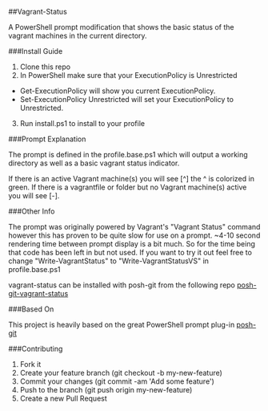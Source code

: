 ##Vagrant-Status

A PowerShell prompt modification that shows the basic status of the vagrant machines in the current directory.

###Install Guide

1. Clone this repo
2. In PowerShell make sure that your ExecutionPolicy is Unrestricted
  * Get-ExecutionPolicy will show you current ExecutionPolicy.
  * Set-ExecutionPolicy Unrestricted will set your ExecutionPolicy to Unrestricted.
3. Run install.ps1 to install to your profile

###Prompt Explanation

The prompt is defined in the profile.base.ps1 which will output a working directory as well as a basic vagrant status indicator.

If there is an active Vagrant machine(s) you will see [^] the ^ is colorized in green. If there is a vagrantfile or folder but no Vagrant machine(s) active you will see [-].

###Other Info

The prompt was originally powered by Vagrant's "Vagrant Status" command however this has proven to be quite slow for use on a prompt. ~4-10 second rendering time between prompt display is a bit much. So for the time being that code has been left in but not used. If you want to try it out feel free to change "Write-VagrantStatus" to "Write-VagrantStatusVS" in profile.base.ps1

vagrant-status can be installed with posh-git from the following repo  [posh-git-vagrant-status](https://github.com/n00bworks/posh-git-vagrant-status)

###Based On

This project is heavily based on the great PowerShell prompt plug-in [posh-git](https://github.com/dahlbyk/posh-git)

###Contributing

 1. Fork it
 2. Create your feature branch (git checkout -b my-new-feature)
 3. Commit your changes (git commit -am 'Add some feature')
 4. Push to the branch (git push origin my-new-feature)
 5. Create a new Pull Request
